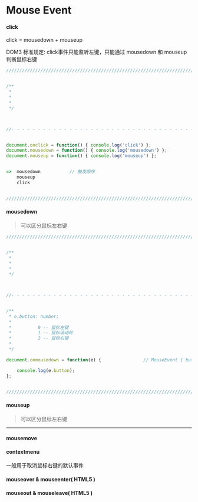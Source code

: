 # Mouse Event

#### click

click = mousedown + mouseup

DOM3 标准规定: click事件只能监听左键，只能通过 mousedown 和 mouseup 判断鼠标右键

``` javascript
///////////////////////////////////////////////////////////////////////////////////////////////////////////////////////


/**
 * 
 * 
 * 
 */



//- - - - - - - - - - - - - - - - - - - - - - - - - - - - - - - - - - - - - - - - - - - - - - - - - - - - - - - - - -//


document.onclick = function() { console.log('click') };
document.mousedown = function() { console.log('mousedown') };
document.mouseup = function() { console.log('mouseup') };


=>  mousedown           // 触发顺序
    mouseup
    click


///////////////////////////////////////////////////////////////////////////////////////////////////////////////////////
```

#### mousedown

> 可以区分鼠标左右键

``` javascript
///////////////////////////////////////////////////////////////////////////////////////////////////////////////////////


/**
 * 
 * 
 * 
 */



//- - - - - - - - - - - - - - - - - - - - - - - - - - - - - - - - - - - - - - - - - - - - - - - - - - - - - - - - - -//


/**
 * e.button: number;
 * 
 *          0 -- 鼠标左键
 *          1 -- 鼠标滚动轮
 *          2 -- 鼠标右键
 * 
 */

document.onmousedown = function(e) {                // MouseEvent { button: 1 || 2 || 3;}

    console.log(e.button);                         
};


///////////////////////////////////////////////////////////////////////////////////////////////////////////////////////
```


#### mouseup

> 可以区分鼠标左右键


***


#### mousemove

#### contextmenu

一般用于取消鼠标右键的默认事件

#### mouseover & mouseenter( HTML5 )

#### mouseout & mouseleave( HTML5 )
































































